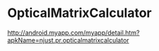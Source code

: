 # OpticalMatrixCalculator
http://android.myapp.com/myapp/detail.htm?apkName=njust.pr.opticalmatrixcalculator

